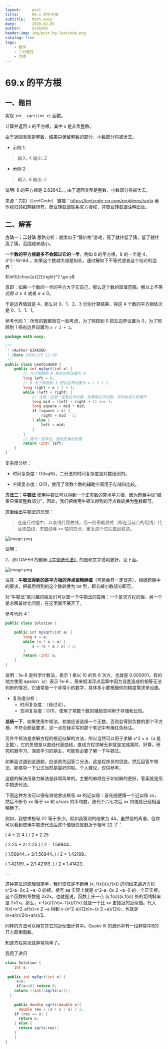 ```yaml
---
layout:     post
title:      69.x 的平方根
subtitle:   Math.easy
date:       2020-02-05
author:     GJXAIOU
header-img: img/post-bg-leetcode.png
catalog: true
tags:
    - 数学
    - 二分查找
	- 完成
---
```


# 69.x 的平方根

## 一、题目

实现 `int  sqrt(int x)` 函数。

计算并返回 x 的平方根，其中 x 是非负整数。

由于返回类型是整数，结果只保留整数的部分，小数部分将被舍去。

- 示例 1:

> 输入: 4
> 输出: 2

- 示例 2:

> 输入: 8
> 输出: 2

说明: 8 的平方根是 2.82842..., 
     由于返回类型是整数，小数部分将被舍去。

来源：力扣（LeetCode）
链接：https://leetcode-cn.com/problems/sqrtx
著作权归领扣网络所有。商业转载请联系官方授权，非商业转载请注明出处。



## 二、解答

**方法一：二分法**
思路分析：就类似于“猜价格”游戏，高了就往低了猜，低了就往高了猜，范围越来越小。

**一个数的平方根最多不会超过它的一半**，例如 8 的平方根，8 的一半是 4，4^2=16>84 ，如果这个数越大越是如此，通过解如下不等式或者这个结论的边界：

$\left(\cfrac{a}{2}\right)^2 \ge a$


意即：如果一个数的一半的平方大于它自己，那么这个数的取值范围。解以上不等式得 $a \ge 4$ 或者 $a \le 0$。

于是边界值就是 4，那么对 0、1、2、3 分别计算结果，得这 4 个数的平方根依次是 0、1、1、1。

参考代码 1：所有的数都放在一起考虑，为了照顾到 0 把左边界设置为 0，为了照顾到 1 把右边界设置为 `x / 2 + 1`。

```java
package math.easy;

/**
 * @Author GJXAIOU
 * @Date 2020/2/5 11:50
 */
public class LeetCode69 {
    public int mySqrt(int x) {
        // 为了照顾到 0 把左边界设置为 0
        long left = 0;
        // # 为了照顾到 1 把右边界设置为 x / 2 + 1
        long right = x / 2 + 1;
        while (left < right) {
            // 注意：这里一定取右中位数，如果取左中位数，代码会进入死循环
            long mid = (left + right + 1) >>> 1;
            long square = mid * mid;
            if (square > x) {
                right = mid - 1;
            } else {
                left = mid;
            }
        }
        // 因为一定存在，因此无需后处理
        return (int) left;
    }
}
```

复杂度分析：
- 时间复杂度：O(logN)，二分法的时间复杂度是对数级别的。

- 空间复杂度：O(1)，使用了常数个数的辅助空间用于存储和比较。

    

**方法二：牛顿法**
使用牛顿法可以得到一个正实数的算术平方根，因为题目中说“结果只保留整数部分”，因此，我们把使用牛顿法得到的浮点数转换为整数即可。

这里给出牛顿法的思想：

> 在迭代过程中，以直线代替曲线，用一阶泰勒展式（即在当前点的切线）代替原曲线，求直线与 xx 轴的交点，重复这个过程直到收敛。

![image.png](https://pic.leetcode-cn.com/e6550b4a77fbe722a9a4634619ece70e8b7e60ef7eb2e5b7af7bba3037308879-file_1563817671864)

说明：

2、@LOAFER 的题解[《牛顿迭代法》](https://leetcode-cn.com/problems/sqrtx/solution/niu-dun-die-dai-fa-by-loafer/) 的图和文字说明更好，见下面。

![image.png](https://pic.leetcode-cn.com/36b76d291e8c934a5f1826f52f9f4f8b20c47e301e7c408123a43486a8c4e3dc-image.png)

注意：**牛顿法得到的是平方根的浮点型精确值**（可能会有一定误差），根据题目中的要求，把最后得到的这个数转换为 int 型，即去掉小数部分即可。

对“牛顿法”感兴趣的朋友们可以查一下牛顿法的应用：一个是求方程的根，另一个是求解最优化问题，在这里就不展开了。

参考代码 4：

```java
public class Solution {

    public int mySqrt(int a) {
        long x = a;
        while (x * x > a) {
            x = (x + a / x) / 2;
        }
        return (int) x;
    }
}
```

说明：1e-6 是科学计数法，表示 1 乘以 10 的负 6 次方，也就是 0.000001。有的地方使用 epsilon（$\epsilon$）表示 1e-6 ，用来抵消浮点运算中因为误差造成的相等无法判断的情况，它通常是一个非常小的数字，具体多小要根据你的精度需求来设置。

- 复杂度分析：
    - 时间复杂度：（待讨论）。
    - 空间复杂度：O(1)，使用了常数个数的辅助空间用于存储和比较。

**总结一下**，如果使用牛顿法，初值应该选择一个正数，否则会得到负数的那个平方根，不符合题目要求，这一点在我手写的那个笔记中有用红色标注。

另外牛顿法是求解方程的根近似解的方法，所以当然可以用于求解 x^2 = a（a 是正数），它的思想是以直线代替曲线，直线方程求解无非就是加减乘除，好算。研究机器学习、深度学习的朋友，可能有必要了解一下牛顿法。

如果面试遇到这道题，应该首先回答二分法，这是程序员的思路，然后回答牛顿法，能推导一下公式当然是最好的啦。个人建议，仅供参考。





这题的解法用暴力解法是非常简单的。主要的麻烦在于如何解的更好，答案就是用牛顿迭代法。

下面这种方法可以很有效地求出根号 aa 的近似值：首先随便猜一个近似值 xx，然后不断令 xx 等于 xx 和 a/xa/x 的平均数，迭代个六七次后 xx 的值就已经相当精确了。

例如，我想求根号 22 等于多少。假如我猜测的结果为 44，虽然错的离谱，但你可以看到使用牛顿迭代法后这个值很快就趋近于根号 22 了：

( 4 + 2/ 4 ) / 2 = 2.25

( 2.25 + 2/ 2.25 ) / 2 = 1.56944..

( 1.56944..+ 2/1.56944..) / 2 = 1.42189..

( 1.42189..+ 2/1.42189..) / 2 = 1.41423..

….



这种算法的原理很简单，我们仅仅是不断用 (x, f(x))(x,f(x)) 的切线来逼近方程 x^2-a=0x 
2
 −a=0 的根。根号 aa 实际上就是 x^2-a=0x 
2
 −a=0 的一个正实根，这个函数的导数是 2x2x。也就是说，函数上任一点 (x,f(x))(x,f(x)) 处的切线斜率是 2x2x。那么，x-f(x)/(2x)x−f(x)/(2x) 就是一个比 xx 更接近的近似值。代入 f(x)=x^2-af(x)=x 
2
 −a 得到 x-(x^2-a)/(2x)x−(x 
2
 −a)/(2x)，也就是 (x+a/x)/2(x+a/x)/2。

同样的方法可以用在其它的近似值计算中。Quake III 的源码中有一段非常牛B的开方取倒函数。

知道方程实现就非常简单了。

我用了递归

```java
class Solution {
    int s;
    
 public int mySqrt(int x) {
     s=x;
     if(x==0) return 0;
    return ((int)(sqrts(x)));
  }
    
    public double sqrts(double x){
      double res = (x + s / x) / 2;
    if (res == x) {
      return x;
    } else {
      return sqrts(res);
    }
    } 
}
```

